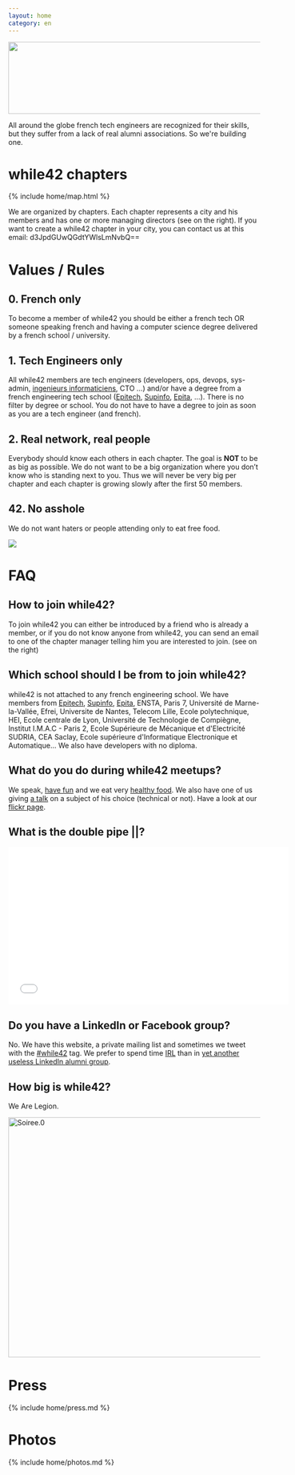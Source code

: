 ```yaml
---
layout: home
category: en
---
```


<a href="http://www.flickr.com/photos/while42/8721270957/" title="while42 San Francisco meetup #4"><img src="http://farm8.staticflickr.com/7302/8721270957_36443d5b20_z.jpg" width="640" height="144"></a>

All around the globe french tech engineers are recognized for their skills, but they suffer from a lack of real alumni associations. So we're building one.


while42 chapters
=================

{% include home/map.html %}

We are organized by chapters. Each chapter represents a city and his members and has one or more managing directors (see on the right).
If you want to create a while42 chapter in your city, you can contact us at this email: d3JpdGUwQGdtYWlsLmNvbQ==


Values / Rules
===============

## 0. French only
To become a member of while42 you should be either a french tech OR someone speaking french and having a computer science degree delivered by a french school / university.

## 1. Tech Engineers only
All while42 members are tech engineers (developers, ops, devops, sys-admin, <a href="http://www.youtube.com/watch?v=rlarCLhzfoU">ingenieurs informaticiens</a>, CTO ...) and/or have a degree from a french engineering tech school ([Epitech](http://www.epitech.net), [Supinfo](http://www.supinfo.com), [Epita](http://www.epita.fr), ...). There is no filter by degree or school. You do not have to have a degree to join as soon as you are a tech engineer (and french).

## 2. Real network, real people
Everybody should know each others in each chapter. The goal is **NOT** to be as big as possible. We do not want to be a big organization where you don’t know who is standing next to you. Thus we will never be very big per chapter and each chapter is growing slowly after the first 50 members.

## 42. No asshole
We do not want haters or people attending only to eat free food.

[![](http://farm9.staticflickr.com/8477/8285515849_589a7645b8_z.jpg)](http://www.flickr.com/photos/while42/8285515849)


FAQ
====

## How to join while42?
To join while42 you can either be introduced by a friend who is already a member, or if you do not know anyone from while42, you can send an email to one of the chapter manager telling him you are interested to join. (see on the right)

## Which school should I be from to join while42?
while42 is not attached to any french engineering school. We have members from <a href="http://www.epitech.net">Epitech</a>, <a href="http://www.supinfo.com/">Supinfo</a>, <a href="http://www.epita.fr/">Epita</a>, ENSTA, Paris 7, Université de Marne-la-Vallée, Efrei, Universite de Nantes, Telecom Lille, Ecole polytechnique, HEI, Ecole centrale de Lyon, Université de Technologie de Compiègne, Institut I.M.A.C - Paris 2, Ecole Supérieure de Mécanique et d'Electricité SUDRIA, CEA Saclay, Ecole supérieure d'Informatique Electronique et Automatique...
We also have developers with no diploma.

## What do you do during while42 meetups?
We speak, <a href="http://www.flickr.com/photos/while42/8599999535/">have fun</a> and we eat very <a href="http://www.flickr.com/photos/while42/8601096954/">healthy food</a>. We also have one of us giving <a href="http://www.flickr.com/photos/while42/8499425290/">a talk</a> on a subject of his choice (technical or not). Have a look at our <a href="http://www.flickr.com/photos/while42/">flickr page</a>.

## What is the double pipe ||?
<iframe width="560" height="315" src="//www.youtube.com/embed/bfi4lcxYzBw" frameborder="0" allowfullscreen></iframe>  

## Do you have a LinkedIn or Facebook group?
No. We have this website, a private mailing list and sometimes we tweet with the <a href="https://twitter.com/search/realtime?q=%23while42&src=typd">#while42</a> tag. We prefer to spend time <a href="http://www.urbandictionary.com/define.php?term=IRL">IRL</a> than in <a href="http://www.linkedin.com/search-fe/group_search?pplSearchOrigin=GLHD&keywords=epitech">yet another useless LinkedIn alumni group</a>.

## How big is while42?
We Are Legion.

<a href="http://www.flickr.com/photos/while42/8277834621/" title="Soiree.0 de while42, sur Flickr"><img src="http://farm9.staticflickr.com/8351/8277834621_6d5cd7986d_z.jpg" width="640" height="480" alt="Soiree.0"></a>

Press
======
{% include home/press.md %}


Photos
=======
{% include home/photos.md %}

